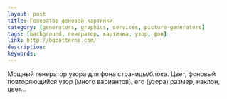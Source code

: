 ```yaml
---
layout: post
title: Генератор фоновой картинки
category: [generators, graphics, services, picture-generators]
tags: [background, генератор, картинка, узор, фон]
link: http://bgpatterns.com/
description:
keywords:
---
```


<p>Мощный генератор узора для фона страницы/блока. Цвет, фоновый повторяющийся узор (много вариантов), его (узора) размер, наклон, цвет...</p>
